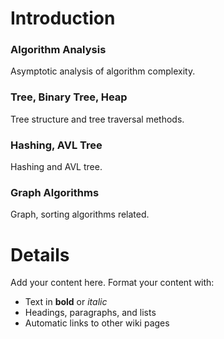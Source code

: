 # Introduction #

### Algorithm Analysis ###
Asymptotic analysis of algorithm complexity.

### Tree, Binary Tree, Heap ###
Tree structure and tree traversal methods.

### Hashing, AVL Tree ###
Hashing and AVL tree.

### Graph Algorithms ###
Graph, sorting algorithms related.


# Details #

Add your content here.  Format your content with:
  * Text in **bold** or _italic_
  * Headings, paragraphs, and lists
  * Automatic links to other wiki pages